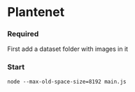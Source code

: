# Plantenet


### Required
First add a dataset folder with images in it


### Start 
`` node --max-old-space-size=8192 main.js ``